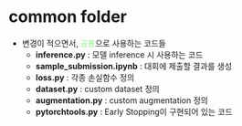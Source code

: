 # common folder
- 변경이 적으면서, <span style='color:lightgreen'>공통</span>으로 사용하는 코드들
    - **inference.py** : 모델 inference 시 사용하는 코드<br>
    - **sample_submission.ipynb** : 대회에 제출할 결과를 생성<br>
    - **loss.py** : 각종 손실함수 정의<br>
    - **dataset.py** : custom dataset 정의<br>
    - **augmentation.py** : custom augmentation 정의<br>
    - **pytorchtools.py** : Early Stopping이 구현되어 있는 코드
